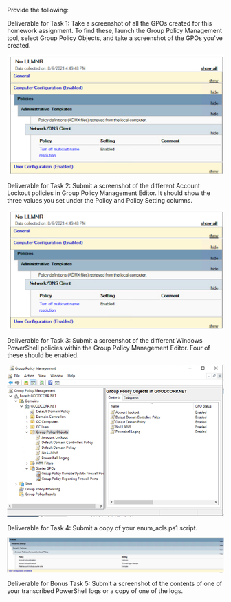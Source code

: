 Provide the following:


Deliverable for Task 1: Take a screenshot of all the GPOs created for this homework assignment. To find these, launch the Group Policy Management tool, select Group Policy Objects, and take a screenshot of the GPOs you've created.


![GPO](Image/Week_7.png) 

Deliverable for Task 2: Submit a screenshot of the different Account Lockout policies in Group Policy Management Editor. It should show the three values you set under the Policy and Policy Setting columns.


![GPO](Image/Week_7.png)

Deliverable for Task 3: Submit a screenshot of the different Windows PowerShell policies within the Group Policy Management Editor. Four of these should be enabled.




![GPO](Image/Week_7.2.png)

Deliverable for Task 4: Submit a copy of your enum_acls.ps1 script.





![GPO](Image/Week_7.1.png)

Deliverable for Bonus Task 5: Submit a screenshot of the contents of one of your transcribed PowerShell logs or a copy of one of the logs.